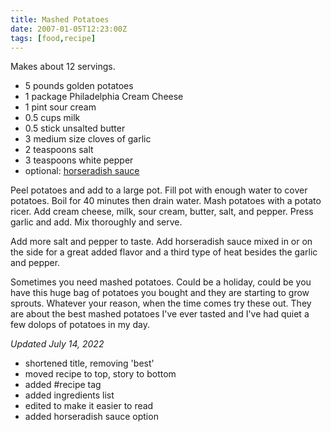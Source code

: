 ```yaml
---
title: Mashed Potatoes
date: 2007-01-05T12:23:00Z
tags: [food,recipe]
---
```


Makes about 12 servings.

* 5 pounds golden potatoes
* 1 package Philadelphia Cream Cheese
* 1 pint sour cream
* 0.5 cups milk
* 0.5 stick unsalted butter
* 3 medium size cloves of garlic
* 2 teaspoons salt
* 3 teaspoons white pepper
* optional: [horseradish sauce][1]

Peel potatoes and add to a large pot.
Fill pot with enough water to cover potatoes.
Boil for 40 minutes then drain water.
Mash potatoes with a potato ricer.
Add cream cheese, milk, sour cream, butter, salt, and pepper.
Press garlic and add.
Mix thoroughly and serve.

Add more salt and pepper to taste.
Add horseradish sauce mixed in or on the side for a great added flavor
and a third type of heat besides the garlic and pepper.

Sometimes you need mashed potatoes.
Could be a holiday, could be you have this huge bag of potatoes
you bought and they are starting to grow sprouts.
Whatever your reason, when the time comes try these out.
They are about the best mashed potatoes I've ever tasted and
I've had quiet a few dolops of potatoes in my day.

*Updated July 14, 2022*

* shortened title, removing 'best'
* moved recipe to top, story to bottom
* added #recipe tag
* added ingredients list
* edited to make it easier to read
* added horseradish sauce option

[1]: https://www.amazon.com/St-Elmo-Steak-House-Horseradish/dp/B07PCRVFY8/
